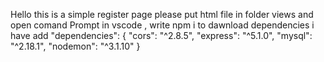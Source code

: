 Hello this is a simple register page 
please put html file in folder views
and open comand Prompt in vscode , write npm i 
to dawnload dependencies
i have add
  "dependencies": {
    "cors": "^2.8.5",
    "express": "^5.1.0",
    "mysql": "^2.18.1",
    "nodemon": "^3.1.10"
  }
